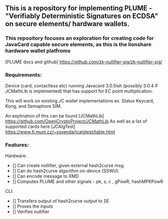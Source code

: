 ## This is a repository for implementing PLUME - "Verifiably Deterministic Signatures on ECDSA" on secure elements/ hardware wallets.


### This repository focuses an exploration for creating code for JavaCard capable secure elements, as this is the lionshare hardware wallet platfroms

[PLUME docs and github] https://github.com/zk-nullifier-sig/zk-nullifier-sig/


### Requirements:

Device (card, contactless etc) running Javacard 3.0.5ish (possibly 3.0.4 if JCMathLib is implemented)
that has support for EC point multiplication.

This will work on existing JC wallet implementations ex. Status Keycard, Kong, and Semaphore SIM.

An explination of this can be found [JCMathLib] https://github.com/OpenCryptoProject/JCMathLib
As well as a list of supported cards here [JCAlgTest] https://www.fi.muni.cz/~xsvenda/jcalgtest/table.html

### Features:
Hardware:

- [] Can create nullifier, given external hash2curve msg.
- [] Can do hash2curve algorithm on-device (SSWU).
- [] Can encode message to XMD
- [] Computes PLUME and other signals - pk, s, c , gPowR, hashMPKPowR


CLI:

- [] Transfers output of hash2curve output to SE
- [] Proves the inputs
- [] Verifies nullifier
